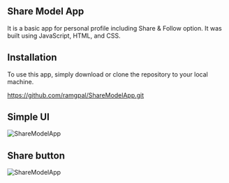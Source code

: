 ## Share Model App

It is a basic app for personal profile including Share & Follow option. It was built using JavaScript, HTML, and CSS.

## Installation

To use this app, simply download or clone the repository to your local machine.

 https://github.com/ramgpal/ShareModelApp.git

## Simple UI
<img src=".Assets/App1.png" alt="ShareModelApp">

## Share button
<img src=".Assets/app.png" alt="ShareModelApp">


